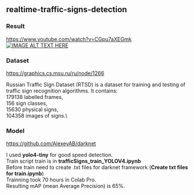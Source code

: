 ## realtime-traffic-signs-detection

### Result
https://www.youtube.com/watch?v=CGpu7aXEGmk
[![IMAGE ALT TEXT HERE](https://img.youtube.com/vi/CGpu7aXEGmk/0.jpg)](https://www.youtube.com/watch?v=CGpu7aXEGmk)


### Dataset
https://graphics.cs.msu.ru/ru/node/1266

Russian Traffic Sign Dataset (RTSD) is a dataset for training and testing of traffic sign recognition algorithms. It contains:\
179138 labelled frames,\
156 sign classes,\
15630 physical signs,\
104358 images of signs.\

### Model
https://github.com/AlexeyAB/darknet

I used <b>yolo4-tiny</b> for good speed detection.\
Train script train is in <b>trafficSigns_train_YOLOV4.ipynb</b>\
Before train need to create .txt files for darknet framework (<b>Create txt files for train.ipynb</b>)\
Trainning took 70 hours in Colab Pro.\
Resulting mAP (mean Average Precision) is 65%.




